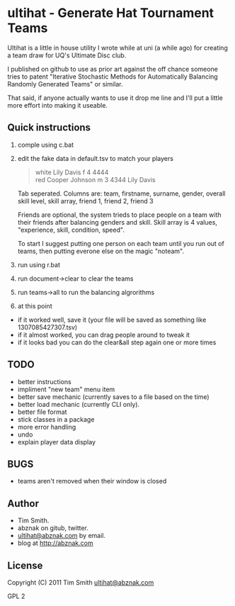 # ultihat - Generate Hat Tournament Teams

Ultihat is a little in house utility I wrote while at uni (a while ago) for creating a team draw for UQ's Ultimate Disc club.

I published on github to use as prior art against the off chance someone tries
to patent "Iterative Stochastic Methods for Automatically Balancing Randomly Generated Teams" or
similar.

That said, if anyone actually wants to use it drop me line and I'll put a little more effort into making it useable.

## Quick instructions
1. comple using c.bat
2. edit the fake data in default.tsv to match your players

	> white  Lily    Davis   f  4 4444	
	> red    Cooper  Johnson m  3 4344   Lily Davis	

	Tab seperated. Columns are: team, firstname, surname, gender, overall skill level, skill array, friend 1, friend 2, friend 3

	Friends are optional, the system trieds to place people on a team with their friends after balancing genders and skill.
	Skill array is 4 values, "experience, skill, condition, speed".

	To start I suggest putting one person on each team until you run out of teams, then putting everone else on the magic "noteam".

3. run using r.bat
4. run document->clear to clear the teams
5. run teams->all to run the balancing algrorithms
6. at this point
 * if it worked well, save it (your file will be saved as something like 1307085427307.tsv)
 * if it almost worked, you can drag people around to tweak it
 * if it looks bad you can do the clear&all step again one or more times



## TODO

* better instructions
* impliment "new team" menu item
* better save mechanic (currently saves to a file based on the time)
* better load mechanic (currently CLI only).
* better file format
* stick classes in a package
* more error handling
* undo
* explain player data display

## BUGS

* teams aren't removed when their window is closed

## Author

* Tim Smith. 
* abznak on gitub, twitter. 
* ultihat@abznak.com by email. 
* blog at http://abznak.com

## License

Copyright (C) 2011  Tim Smith <ultihat@abznak.com>

GPL 2
